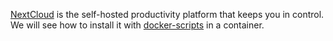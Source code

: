 [NextCloud](https://nextcloud.com/) is the self-hosted productivity
platform that keeps you in control. We will see how to install it with
[docker-scripts](https://gitlab.com/docker-scripts/nextcloud#installation)
in a container.
